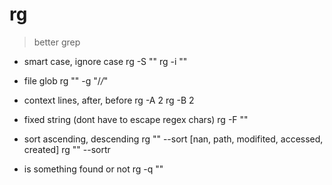 # rg

> better grep

- smart case, ignore case
    rg -S ""
    rg -i ""
- file glob
    rg "" -g "/*/*"

- context lines, after, before
    rg -A 2
    rg -B 2

- fixed string (dont have to escape regex chars)
    rg -F ""

- sort ascending, descending
    rg "" --sort [nan, path, modifited, accessed, created]
    rg "" --sortr

- is something found or not
    rg -q ""
